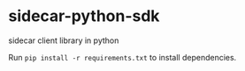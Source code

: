 # sidecar-python-sdk
sidecar client library in python

Run `pip install -r requirements.txt` to install dependencies.

